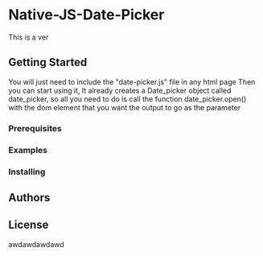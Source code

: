 # Native-JS-Date-Picker
This is a ver

<!-- <script type="text/javascript" src="index.js"></script>
<form action="">
	<input type="text" onclick="call.open(this)">
</form>
-->

## Getting Started
You will just need to include the "date-picker.js" file in any html page 
Then you can start using it, It already creates a Date_picker object called date_picker, so all you need to do is call the function date_picker.open() with the dom element that you want the output to go as the parameter





### Prerequisites
### Examples


### Installing


## Authors


## License


awdawdawdawd
